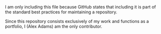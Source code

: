 I am only including this file because GitHub states that including it is part of the standard best practices for maintaining a repository. 

Since this repository consists exclusively of my work and functions as a portfolio, I (Alex Adams) am the only contributor.
